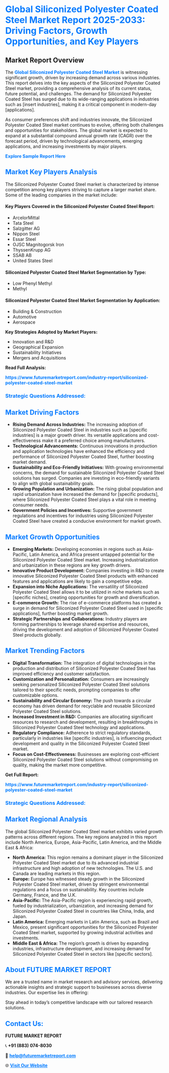 <h1 style="color: #007BFF;">Global Siliconized Polyester Coated Steel Market Report 2025-2033: Driving Factors, Growth Opportunities, and Key Players</h1>

<section id="overview">
<h2>Market Report Overview</h2>
<p>The <a href="https://www.futuremarketreport.com/industry-report/siliconized-polyester-coated-steel-market" style="color: #007BFF; text-decoration: none;"><strong>Global Siliconized Polyester Coated Steel Market</strong></a> is witnessing significant growth, driven by increasing demand across various industries. This report delves into the key aspects of the Siliconized Polyester Coated Steel market, providing a comprehensive analysis of its current status, future potential, and challenges. The demand for Siliconized Polyester Coated Steel has surged due to its wide-ranging applications in industries such as [insert industries], making it a critical component in modern-day [applications].</p>
<p>As consumer preferences shift and industries innovate, the Siliconized Polyester Coated Steel market continues to evolve, offering both challenges and opportunities for stakeholders. The global market is expected to expand at a substantial compound annual growth rate (CAGR) over the forecast period, driven by technological advancements, emerging applications, and increasing investments by major players.</p>
</section>

<section id="overview">
<p><a href="https://www.futuremarketreport.com/request-sample/reportId=84165" style="color: #007BFF; text-decoration: none;"><strong>Explore Sample Report Here</strong></a></p>
</section>

<section id="key-players">
<h2 style="color: #007BFF;">Market Key Players Analysis</h2>
<p>The Siliconized Polyester Coated Steel market is characterized by intense competition among key players striving to capture a larger market share. Some of the leading companies in the market include:</p>
<h4>Key Players Covered in the Siliconized Polyester Coated Steel Report:</h4>
<ul><li>ArcelorMittal</li><li>Tata Steel</li><li>Salzgitter AG</li><li>Nippon Steel</li><li>Essar Steel</li><li>OJSC Magnitogorsk Iron</li><li>ThyssenKrupp AG</li><li>SSAB AB</li><li>United States Steel</li></ul>
<h4>Siliconized Polyester Coated Steel Market Segmentation by Type:</h4>
<ul><li>Low Phenyl Methyl</li><li>Methyl</li></ul>

<h4>Siliconized Polyester Coated Steel Market Segmentation by Application:</h4>
<ul><li>Building &amp; Construction</li><li>Automotive</li><li>Aerospace</li></ul>
<p><strong>Key Strategies Adopted by Market Players:</strong></p>
<ul>
<li>Innovation and R&D</li>
<li>Geographical Expansion</li>
<li>Sustainability Initiatives</li>
<li>Mergers and Acquisitions</li>
</ul>
</section>

<section>
<p><strong>Read Full Analysis: </strong></p><a href="https://www.futuremarketreport.com/industry-report/siliconized-polyester-coated-steel-market" style="color: #007BFF; text-decoration: none;"><strong>https://www.futuremarketreport.com/industry-report/siliconized-polyester-coated-steel-market</strong></a>
<h3 style="color: #007BFF;">Strategic Questions Addressed:</h3>
</section>

<section id="driving-factors">
<h2 style="color: #007BFF;">Market Driving Factors</h2>
<ul>
<li><strong>Rising Demand Across Industries:</strong> The increasing adoption of Siliconized Polyester Coated Steel in industries such as [specific industries] is a major growth driver. Its versatile applications and cost-effectiveness make it a preferred choice among manufacturers.</li>
<li><strong>Technological Advancements:</strong> Continuous innovations in production and application technologies have enhanced the efficiency and performance of Siliconized Polyester Coated Steel, further boosting market demand.</li>
<li><strong>Sustainability and Eco-Friendly Initiatives:</strong> With growing environmental concerns, the demand for sustainable Siliconized Polyester Coated Steel solutions has surged. Companies are investing in eco-friendly variants to align with global sustainability goals.</li>
<li><strong>Growing Population and Urbanization:</strong> The rising global population and rapid urbanization have increased the demand for [specific products], where Siliconized Polyester Coated Steel plays a vital role in meeting consumer needs.</li>
<li><strong>Government Policies and Incentives:</strong> Supportive government regulations and incentives for industries using Siliconized Polyester Coated Steel have created a conducive environment for market growth.</li>
</ul>
</section>

<section id="growth-opportunities">
<h2 style="color: #007BFF;">Market Growth Opportunities</h2>
<ul>
<li><strong>Emerging Markets:</strong> Developing economies in regions such as Asia-Pacific, Latin America, and Africa present untapped potential for the Siliconized Polyester Coated Steel market. Increasing industrialization and urbanization in these regions are key growth drivers.</li>
<li><strong>Innovative Product Development:</strong> Companies investing in R&D to create innovative Siliconized Polyester Coated Steel products with enhanced features and applications are likely to gain a competitive edge.</li>
<li><strong>Expansion into Niche Applications:</strong> The versatility of Siliconized Polyester Coated Steel allows it to be utilized in niche markets such as [specific niches], creating opportunities for growth and diversification.</li>
<li><strong>E-commerce Growth:</strong> The rise of e-commerce platforms has created a surge in demand for Siliconized Polyester Coated Steel used in [specific applications], further boosting market growth.</li>
<li><strong>Strategic Partnerships and Collaborations:</strong> Industry players are forming partnerships to leverage shared expertise and resources, driving the development and adoption of Siliconized Polyester Coated Steel products globally.</li>
</ul>
</section>

<section id="trending-factors">
<h2 style="color: #007BFF;">Market Trending Factors</h2>
<ul>
<li><strong>Digital Transformation:</strong> The integration of digital technologies in the production and distribution of Siliconized Polyester Coated Steel has improved efficiency and customer satisfaction.</li>
<li><strong>Customization and Personalization:</strong> Consumers are increasingly seeking personalized Siliconized Polyester Coated Steel solutions tailored to their specific needs, prompting companies to offer customizable options.</li>
<li><strong>Sustainability and Circular Economy:</strong> The push towards a circular economy has driven demand for recyclable and reusable Siliconized Polyester Coated Steel solutions.</li>
<li><strong>Increased Investment in R&D:</strong> Companies are allocating significant resources to research and development, resulting in breakthroughs in Siliconized Polyester Coated Steel technology and applications.</li>
<li><strong>Regulatory Compliance:</strong> Adherence to strict regulatory standards, particularly in industries like [specific industries], is influencing product development and quality in the Siliconized Polyester Coated Steel market.</li>
<li><strong>Focus on Cost-Effectiveness:</strong> Businesses are exploring cost-efficient Siliconized Polyester Coated Steel solutions without compromising on quality, making the market more competitive.</li>
</ul>
</section>

<section>
<p><strong>Get Full Report: </strong></p><a href="https://www.futuremarketreport.com/industry-report/siliconized-polyester-coated-steel-market" style="color: #007BFF; text-decoration: none;"><strong>https://www.futuremarketreport.com/industry-report/siliconized-polyester-coated-steel-market</strong></a>
<h3 style="color: #007BFF;">Strategic Questions Addressed:</h3>
</section>


<section id="regional-analysis">
<h2 style="color: #007BFF;">Market Regional Analysis</h2>
<p>The global Siliconized Polyester Coated Steel market exhibits varied growth patterns across different regions. The key regions analyzed in this report include North America, Europe, Asia-Pacific, Latin America, and the Middle East & Africa:</p>
<ul>
<li><strong>North America:</strong> This region remains a dominant player in the Siliconized Polyester Coated Steel market due to its advanced industrial infrastructure and high adoption of new technologies. The U.S. and Canada are leading markets in this region.</li>
<li><strong>Europe:</strong> Europe has witnessed steady growth in the Siliconized Polyester Coated Steel market, driven by stringent environmental regulations and a focus on sustainability. Key countries include Germany, France, and the U.K.</li>
<li><strong>Asia-Pacific:</strong> The Asia-Pacific region is experiencing rapid growth, fueled by industrialization, urbanization, and increasing demand for Siliconized Polyester Coated Steel in countries like China, India, and Japan.</li>
<li><strong>Latin America:</strong> Emerging markets in Latin America, such as Brazil and Mexico, present significant opportunities for the Siliconized Polyester Coated Steel market, supported by growing industrial activities and investments.</li>
<li><strong>Middle East & Africa:</strong> The region’s growth is driven by expanding industries, infrastructure development, and increasing demand for Siliconized Polyester Coated Steel in sectors like [specific sectors].</li>
</ul>
</section>

<footer>
<h2 style="color: #007BFF;">About FUTURE MARKET REPORT</h2>
<p>We are a trusted name in market research and advisory services, delivering actionable insights and strategic support to businesses across diverse industries. Our expertise lies in offering:</p>

<p>Stay ahead in today’s competitive landscape with our tailored research solutions.</p>

<h2 style="color: #007BFF;">Contact Us:</h2>
<p><strong>FUTURE MARKET REPORT</strong></p>
<p>📞 <strong>+91 (883) 074-8030</strong></p>
<p>📧 <strong><a href="mailto:help@futuremarketreport.com" style="color: #007BFF;">help@futuremarketreport.com</a></strong></p>
<p>🌐 <strong><a href="https://www.futuremarketreport.com/" style="color: #007BFF;">Visit Our Website</a></strong></p>
</footer>